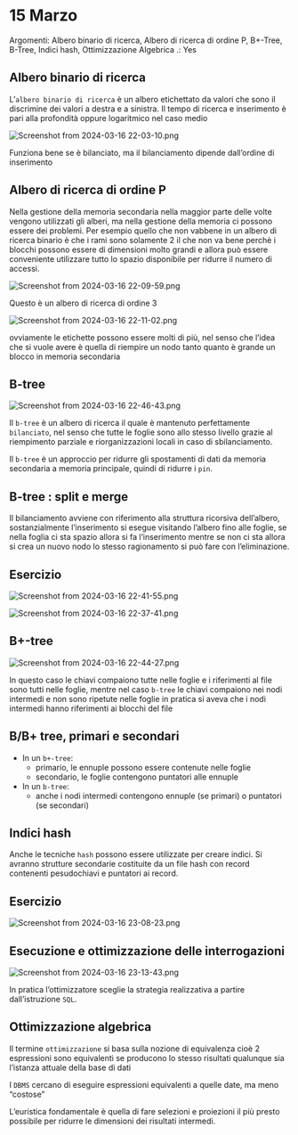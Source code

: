 # 15 Marzo

Argomenti: Albero binario di ricerca, Albero di ricerca di ordine P, B+-Tree, B-Tree, Indici hash, Ottimizzazione Algebrica
.: Yes

## Albero binario di ricerca

L’`albero binario di ricerca` è un albero etichettato da valori che sono il discrimine dei valori a destra e a sinistra. Il tempo di ricerca e inserimento è pari alla profondità oppure logaritmico nel caso medio

![Screenshot from 2024-03-16 22-03-10.png](Screenshot_from_2024-03-16_22-03-10.png)

Funziona bene se è bilanciato, ma il bilanciamento dipende dall’ordine di inserimento 

## Albero di ricerca di ordine P

Nella gestione della memoria secondaria nella maggior parte delle volte vengono utilizzati gli alberi, ma nella gestione della memoria ci possono essere dei problemi. Per esempio quello che non vabbene in un albero di ricerca binario è che i rami sono solamente 2 il che non va bene perchè i blocchi possono essere di dimensioni molto grandi e allora può essere conveniente utilizzare tutto lo spazio disponibile per ridurre il numero di accessi.

![Screenshot from 2024-03-16 22-09-59.png](Screenshot_from_2024-03-16_22-09-59.png)

Questo è un albero di ricerca di ordine 3

![Screenshot from 2024-03-16 22-11-02.png](Screenshot_from_2024-03-16_22-11-02.png)

ovviamente le etichette possono essere molti di più, nel senso che l’idea che si vuole avere è quella di riempire un nodo tanto quanto è grande un blocco in memoria secondaria

## B-tree

![Screenshot from 2024-03-16 22-46-43.png](Screenshot_from_2024-03-16_22-46-43.png)

Il `b-tree` è un albero di ricerca il quale è mantenuto perfettamente `bilanciato`, nel senso che tutte le foglie sono allo stesso livello grazie al riempimento parziale e riorganizzazioni locali in caso di sbilanciamento.

Il `b-tree` è un approccio per ridurre gli spostamenti di dati da memoria secondaria a memoria principale, quindi di ridurre i `pin`.

## B-tree : split e merge

Il bilanciamento avviene con riferimento alla struttura ricorsiva dell’albero, sostanzialmente l’inserimento si esegue visitando l’albero fino alle foglie, se nella foglia ci sta spazio allora si fa l’inserimento mentre se non ci sta allora si crea un nuovo nodo lo stesso ragionamento si può fare con l’eliminazione.

## Esercizio

![Screenshot from 2024-03-16 22-41-55.png](Screenshot_from_2024-03-16_22-41-55.png)

![Screenshot from 2024-03-16 22-37-41.png](Screenshot_from_2024-03-16_22-37-41.png)

## B+-tree

![Screenshot from 2024-03-16 22-44-27.png](Screenshot_from_2024-03-16_22-44-27.png)

In questo caso le chiavi compaiono tutte nelle foglie e i riferimenti al file sono tutti nelle foglie, mentre nel caso `b-tree` le chiavi compaiono nei nodi intermedi e non sono ripetute nelle foglie in pratica si aveva che i nodi intermedi hanno riferimenti ai blocchi del file

## B/B+ tree, primari e secondari

- In un `b+-tree`:
    - primario, le ennuple possono essere contenute nelle foglie
    - secondario, le foglie contengono puntatori alle ennuple
- In un `b-tree`:
    - anche i nodi intermedi contengono ennuple (se primari) o puntatori (se secondari)

## Indici hash

Anche le tecniche `hash` possono essere utilizzate per creare indici. Si avranno strutture secondarie costituite da un file hash con record contenenti pesudochiavi e puntatori ai record. 

## Esercizio

![Screenshot from 2024-03-16 23-08-23.png](Screenshot_from_2024-03-16_23-08-23.png)

## Esecuzione e ottimizzazione delle interrogazioni

![Screenshot from 2024-03-16 23-13-43.png](Screenshot_from_2024-03-16_23-13-43.png)

In pratica l’ottimizzatore sceglie la strategia realizzativa a partire dall’istruzione `SQL`.

## Ottimizzazione algebrica

Il termine `ottimizzazione` si basa sulla nozione di equivalenza cioè 2 espressioni sono equivalenti se producono lo stesso risultati qualunque sia l’istanza attuale della base di dati

I `DBMS` cercano di eseguire espressioni equivalenti a quelle date, ma meno “costose”

L’euristica fondamentale è quella di fare selezioni e proiezioni il più presto possibile per ridurre le dimensioni dei risultati intermedi.